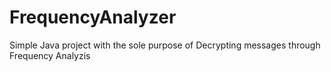 FrequencyAnalyzer
=================

Simple Java project with the sole purpose of Decrypting messages through Frequency Analyzis
